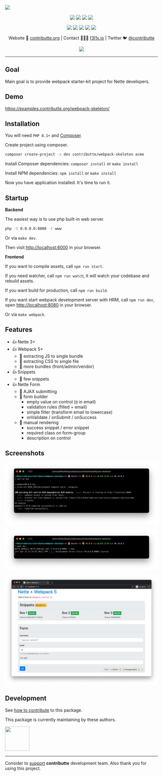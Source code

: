 ![](https://heatbadger.now.sh/github/readme/contributte/webpack-skeleton/)

<p align=center>
  <a href="https://github.com/contributte/webpack-skeleton/actions"><img src="https://badgen.net/github/checks/contributte/webpack-skeleton/master"></a>
  <a href="https://coveralls.io/r/contributte/webpack-skeleton"><img src="https://badgen.net/coveralls/c/github/contributte/webpack-skeleton"></a>
  <a href="https://packagist.org/packages/contributte/webpack-skeleton"><img src="https://badgen.net/packagist/dm/contributte/webpack-skeleton"></a>
  <a href="https://packagist.org/packages/contributte/webpack-skeleton"><img src="https://badgen.net/packagist/v/contributte/webpack-skeleton"></a>
</p>
<p align=center>
  <a href="https://packagist.org/packages/contributte/webpack-skeleton"><img src="https://badgen.net/packagist/php/contributte/webpack-skeleton"></a>
  <a href="https://github.com/contributte/webpack-skeleton"><img src="https://badgen.net/github/license/contributte/webpack-skeleton"></a>
  <a href="https://bit.ly/ctteg"><img src="https://badgen.net/badge/support/gitter/cyan"></a>
  <a href="https://bit.ly/cttfo"><img src="https://badgen.net/badge/support/forum/yellow"></a>
  <a href="https://contributte.org/partners.html"><img src="https://badgen.net/badge/sponsor/donations/F96854"></a>
</p>

<p align=center>
Website 🚀 <a href="https://contributte.org">contributte.org</a> | Contact 👨🏻‍💻 <a href="https://f3l1x.io">f3l1x.io</a> | Twitter 🐦 <a href="https://twitter.com/contributte">@contributte</a>
</p>

<p align=center>
	<img src="https://api.microlink.io?url=https%3A%2F%2Fexamples.contributte.org%2Fwebpack-skeleton%2F&overlay.browser=light&screenshot=true&meta=false&embed=screenshot.url">
</p>

-----

## Goal

Main goal is to provide webpack starter-kit project for Nette developers.

## Demo

https://examples.contributte.org/webpack-skeleton/

## Installation

You will need `PHP 8.1+` and [Composer](https://getcomposer.org/).

Create project using composer.

```bash
composer create-project -s dev contributte/webpack-skeleton acme
```

Install Composer dependencies: `composer install` or `make install`

Install NPM dependencies: `npm install` or `make install`

Now you have application installed. It's time to run it.

## Startup

**Backend**

The easiest way is to use php built-in web server.

```bash
php -S 0.0.0.0:8000 -t www
```

Or via `make dev`.

Then visit [http://localhost:8000](http://localhost:8000) in your browser.

**Frontend**

If you want to compile assets, call `npm run start`.

If you need watcher, call `npm run watch`, it will watch your codebase and rebuild assets.

If you want build for production, call `npm run build`.

If you want start webpack development server with HRM, call `npm run dev`, open [http://localhost:8080](http://localhost:8080) in your browser.

Or via `make webpack`.

## Features

- :+1: Nette 3+
- :+1: Webpack 5+
    - :tada: extracting JS to single bundle
    - :tada: extracting CSS to single file
    - :tada: more bundles (front/admin/vendor)
- :+1: Snippets
    - :tada: few snippets
- :+1: Nette Form
    - :tada: AJAX submitting
    - :tada: form builder
        - empty value on control (`@` in email)
        - validation rules (filled + email)
        - simple filter (transform email to lowercase)
        - onValidate / onSubmit / onSuccess
    - :tada: manual rendering
        - success snippet / error snippet
        - required class on form-group
        - description on control

## Screenshots

<p align=center>
	<img src="https://raw.githubusercontent.com/contributte/webpack-skeleton/master/.docs/webpack.png">
</p>

<p align=center>
	<img src="https://raw.githubusercontent.com/contributte/webpack-skeleton/master/.docs/phpserver.png">
</p>

<p align=center>
	<img src="https://raw.githubusercontent.com/contributte/webpack-skeleton/master/.docs/web.png">
</p>

## Development

See [how to contribute](https://contributte.org/contributing.html) to this package.

This package is currently maintaining by these authors.

<a href="https://github.com/f3l1x">
	<img width="80" height="80" src="https://avatars2.githubusercontent.com/u/538058?v=3&s=80">
</a>

-----

Consider to [support](https://contributte.org/partners.html) **contributte** development team. Also thank you for using this project.
